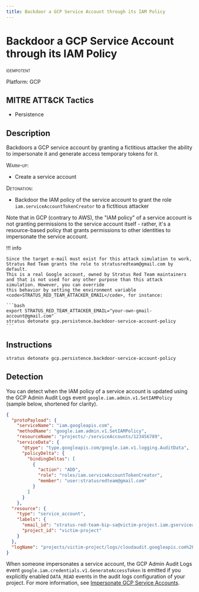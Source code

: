 ```yaml
---
title: Backdoor a GCP Service Account through its IAM Policy
---
```


# Backdoor a GCP Service Account through its IAM Policy


 <span class="smallcaps w3-badge w3-blue w3-round w3-text-white" title="This attack technique can be detonated multiple times">idempotent</span> 

Platform: GCP

## MITRE ATT&CK Tactics


- Persistence

## Description


Backdoors a GCP service account by granting a fictitious attacker the ability to impersonate it and generate access temporary tokens for it.

<span style="font-variant: small-caps;">Warm-up</span>:

- Create a service account

<span style="font-variant: small-caps;">Detonation</span>:

- Backdoor the IAM policy of the service account to grant the role <code>iam.serviceAccountTokenCreator</code> to a fictitious attacker

Note that in GCP (contrary to AWS), the "IAM policy" of a service account is not granting permissions to the service account itself - rather,
it's a resource-based policy that grants permissions to other identities to impersonate the service account.

!!! info

	Since the target e-mail must exist for this attack simulation to work, Stratus Red Team grants the role to stratusredteam@gmail.com by default.
	This is a real Google account, owned by Stratus Red Team maintainers and that is not used for any other purpose than this attack simulation. However, you can override
	this behavior by setting the environment variable <code>STRATUS_RED_TEAM_ATTACKER_EMAIL</code>, for instance:

	```bash
	export STRATUS_RED_TEAM_ATTACKER_EMAIL="your-own-gmail-account@gmail.com"
	stratus detonate gcp.persistence.backdoor-service-account-policy
	```


## Instructions

```bash title="Detonate with Stratus Red Team"
stratus detonate gcp.persistence.backdoor-service-account-policy
```
## Detection


You can detect when the IAM policy of a service account is updated using the GCP Admin Audit Logs event <code>google.iam.admin.v1.SetIAMPolicy</code> (sample below, shortened for clarity).

```json hl_lines="3 4 11 12 13 19 21"
{
  "protoPayload": {
    "serviceName": "iam.googleapis.com",
    "methodName": "google.iam.admin.v1.SetIAMPolicy",
    "resourceName": "projects/-/serviceAccounts/123456789",
    "serviceData": {
      "@type": "type.googleapis.com/google.iam.v1.logging.AuditData",
      "policyDelta": {
        "bindingDeltas": [
          {
            "action": "ADD",
            "role": "roles/iam.serviceAccountTokenCreator",
            "member": "user:stratusredteam@gmail.com"
          }
        ]
      }
    },
  "resource": {
    "type": "service_account",
    "labels": {
      "email_id": "stratus-red-team-bip-sa@victim-project.iam.gserviceaccount.com",
      "project_id": "victim-project"
    }
  },
  "logName": "projects/victim-project/logs/cloudaudit.googleapis.com%2Factivity",
}
```

When someone impersonates a service account, the GCP Admin Audit Logs event <code>google.iam.credentials.v1.GenerateAccessToken</code> is emitted if you explicitly
enabled <code>DATA_READ</code> events in the audit logs configuration of your project. For more information, see [Impersonate GCP Service Accounts](https://stratus-red-team.cloud/attack-techniques/GCP/gcp.privilege-escalation.impersonate-service-accounts/#detection).



